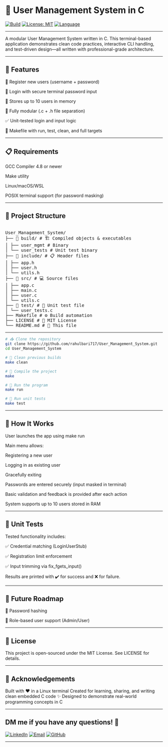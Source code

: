 # 🔐 User Management System in C

[![Build](https://img.shields.io/badge/build-passing-brightgreen)](#)
[![License: MIT](https://img.shields.io/badge/license-MIT-blue.svg)](LICENSE)
[![Language](https://img.shields.io/badge/language-C-blue.svg)](#)

---

A modular User Management System written in C. This terminal-based application demonstrates clean code practices, interactive CLI handling, and test-driven design—all written with professional-grade architecture.

---

## 🚀 Features

📝 Register new users (username + password)

🔐 Login with secure terminal password input

💾 Stores up to 10 users in memory

🧱 Fully modular (.c + .h file separation)

✅ Unit-tested login and input logic

🔧 Makefile with run, test, clean, and full targets

---

## 📋 Requirements

GCC Compiler 4.8 or newer

Make utility

Linux/macOS/WSL

POSIX terminal support (for password masking)

---

## 📂 Project Structure

<pre> 
User_Management_System/ 
├── 📁 build/ # 🏗️ Compiled objects & executables 
│ ├── user_mgmt # Binary 
│ └── user_tests # Unit test binary 
├── 📁 include/ # 📋 Header files 
│ ├── app.h 
│ ├── user.h 
│ └── utils.h 
├── 📁 src/ # 💻 Source files 
│ ├── app.c 
│ ├── main.c 
│ ├── user.c 
│ └── utils.c 
├── 📁 test/ # 🧪 Unit test file 
│ └── user_tests.c 
├── Makefile # ⚙️ Build automation 
├── LICENSE # 📜 MIT License 
└── README.md # 📖 This file 
</pre>

---

```bash
# 📥 Clone the repository
git clone https://github.com/rahulbari717/User_Management_System.git
cd User_Management_System

# 🧹 Clean previous builds
make clean

# 🔨 Compile the project
make

# 🚀 Run the program
make run

# 🧪 Run unit tests
make test
```
---
## 🔐 How It Works
User launches the app using make run

Main menu allows:

Registering a new user

Logging in as existing user

Gracefully exiting

Passwords are entered securely (input masked in terminal)

Basic validation and feedback is provided after each action

System supports up to 10 users stored in RAM

---

## 🧪 Unit Tests

Tested functionality includes:

✅ Credential matching (LoginUserStub)

✅ Registration limit enforcement

✅ Input trimming via fix_fgets_input()

Results are printed with ✔️ for success and ❌ for failure.

---

## 🎯 Future Roadmap

🔐 Password hashing

👥 Role-based user support (Admin/User)

---

## 📜 License
This project is open-sourced under the MIT License. See LICENSE for details.

---

## 🙌 Acknowledgements
Built with ❤️ in a Linux terminal
Created for learning, sharing, and writing clean embedded C code ✨
Designed to demonstrate real-world programming concepts in C

---

## DM me if you have any questions! 💬

[![LinkedIn](https://img.shields.io/badge/LinkedIn-0077B5?style=for-the-badge&logo=linkedin&logoColor=white)](https://www.linkedin.com/in/rahul-bari-embeddeddeveloper/)
[![Email](https://img.shields.io/badge/Email-D14836?style=for-the-badge&logo=gmail&logoColor=white)](mailto:rahulbari717@gmail.com)
[![GitHub](https://img.shields.io/badge/GitHub-100000?style=for-the-badge&logo=github&logoColor=white)](https://github.com/rahulbari717)

---
